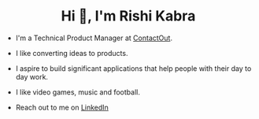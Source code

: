 <h1 align="center">Hi 👋, I'm Rishi Kabra</h1>

- I'm a Technical Product Manager at [ContactOut](https://www.contactout.com/).

- I like converting ideas to products.

- I aspire to build significant applications that help people with their day to day work.

- I like video games, music and football.

- Reach out to me on [LinkedIn](https://www.linkedin.com/in/rishi-kabra/)
